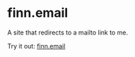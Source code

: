 # finn.email

A site that redirects to a mailto link to me.

Try it out: [finn.email](https://finn.email)
